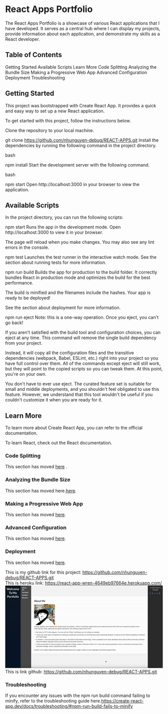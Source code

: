 # React Apps Portfolio
The React Apps Portfolio is a showcase of various React applications that I have developed. It serves as a central hub where I can display my projects, provide information about each application, and demonstrate my skills as a React developer.


## Table of Contents
Getting Started
Available Scripts
Learn More
Code Splitting
Analyzing the Bundle Size
Making a Progressive Web App
Advanced Configuration
Deployment
Troubleshooting
## Getting Started

This project was bootstrapped with Create React App. It provides a quick and easy way to set up a new React application.

To get started with this project, follow the instructions below.

Clone the repository to your local machine.

git clone https://github.com/nhunguyen-debug/REACT-APPS.git
Install the dependencies by running the following command in the project directory.

bash

npm install
Start the development server with the following command.

bash

npm start
Open http://localhost:3000 in your browser to view the application.

## Available Scripts
In the project directory, you can run the following scripts:

npm start
Runs the app in the development mode.
Open http://localhost:3000 to view it in your browser.

The page will reload when you make changes.
You may also see any lint errors in the console.

npm test
Launches the test runner in the interactive watch mode.
See the section about running tests for more information.

npm run build
Builds the app for production to the build folder.
It correctly bundles React in production mode and optimizes the build for the best performance.

The build is minified and the filenames include the hashes.
Your app is ready to be deployed!

See the section about deployment for more information.

npm run eject
Note: this is a one-way operation. Once you eject, you can't go back!

If you aren't satisfied with the build tool and configuration choices, you can eject at any time. This command will remove the single build dependency from your project.

Instead, it will copy all the configuration files and the transitive dependencies (webpack, Babel, ESLint, etc.) right into your project so you have full control over them. All of the commands except eject will still work, but they will point to the copied scripts so you can tweak them. At this point, you're on your own.

You don't have to ever use eject. The curated feature set is suitable for small and middle deployments, and you shouldn't feel obligated to use this feature. However, we understand that this tool wouldn't be useful if you couldn't customize it when you are ready for it.

## Learn More
To learn more about Create React App, you can refer to the official documentation.

To learn React, check out the React documentation.

### Code Splitting
This section has moved [here](https://create-react-app.dev/docs/code-splitting/)
.

### Analyzing the Bundle Size
This section has moved here.[here](https://create-react-app.dev/docs/analyzing-the-bundle-size/).

### Making a Progressive Web App
This section has moved [here](https://create-react-app.dev/docs/making-a-progressive-web-app/).
### Advanced Configuration
This section has moved [here](https://create-react-app.dev/docs/advanced-configuration/).

### Deployment
This section has moved [here](https://create-react-app.dev/docs/deployment/).<br>

This is my github link for this project: https://github.com/nhunguyen-debug/REACT-APPS.git<br>
This is heroku link:  https://react-app-wren-4649eb97664e.herokuapp.com/<br>
![Deployed picture](./src/assets/images/demo.gif)<br>
This is link github: https://github.com/nhunguyen-debug/REACT-APPS.git
### Troubleshooting
If you encounter any issues with the npm run build command failing to minify, refer to the troubleshooting guide here.https://create-react-app.dev/docs/troubleshooting/#npm-run-build-fails-to-minify<br>
